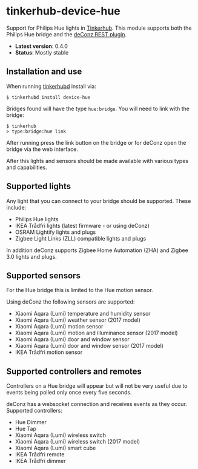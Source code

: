 # tinkerhub-device-hue

Support for Philips Hue lights in [Tinkerhub](https://github.com/tinkerhub/tinkerhub).
This module supports both the Philips Hue bridge and the [deConz REST plugin](https://github.com/dresden-elektronik/deconz-rest-plugin).

* **Latest version**: 0.4.0
* **Status**: Mostly stable

## Installation and use

When running [tinkerhubd](https://github.com/tinkerhub/tinkerhub-daemon) install
via:

```
$ tinkerhubd install device-hue
```

Bridges found will have the type `hue:bridge`. You will need to link with the
bridge:

```
$ tinkerhub
> type:bridge:hue link
```

After running press the link button on the bridge or for deConz open the
bridge via the web interface.

After this lights and sensors should be made available with various types and
capabilities.

## Supported lights

Any light that you can connect to your bridge should be supported. These include:

* Philips Hue lights
* IKEA Trådfri lights (latest firmware - or using deConz)
* OSRAM Lightify lights and plugs
* Zigbee Light Links (ZLL) compatible lights and plugs

In addition deConz supports Zigbee Home Automation (ZHA) and Zigbee 3.0 lights
and plugs.

## Supported sensors

For the Hue bridge this is limited to the Hue motion sensor.

Using deConz the following sensors are supported:

* Xiaomi Aqara (Lumi) temperature and humidity sensor
* Xiaomi Aqara (Lumi) weather sensor (2017 model)
* Xiaomi Aqara (Lumi) motion sensor
* Xiaomi Aqara (Lumi) motion and illuminance sensor (2017 model)
* Xiaomi Aqara (Lumi) door and window sensor
* Xiaomi Aqara (Lumi) door and window sensor (2017 model)
* IKEA Trådfri motion sensor

## Supported controllers and remotes

Controllers on a Hue bridge will appear but will not be very useful due to
events being polled only once every five seconds.

deConz has a websocket connection and receives events as they occur. Supported
controllers:

* Hue Dimmer
* Hue Tap
* Xiaomi Aqara (Lumi) wireless switch
* Xiaomi Aqara (Lumi) wireless switch (2017 model)
* Xiaomi Aqara (Lumi) smart cube
* IKEA Trådfri remote
* IKEA Trådfri dimmer
